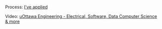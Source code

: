 Process:
[I've applied](https://www.uottawa.ca/study/undergraduate-studies/applied)


Video:
[uOttawa Engineering - Electrical, Software, Data Computer Science & more](https://www.youtube.com/watch?v=Bn7_fHcAiD4)

